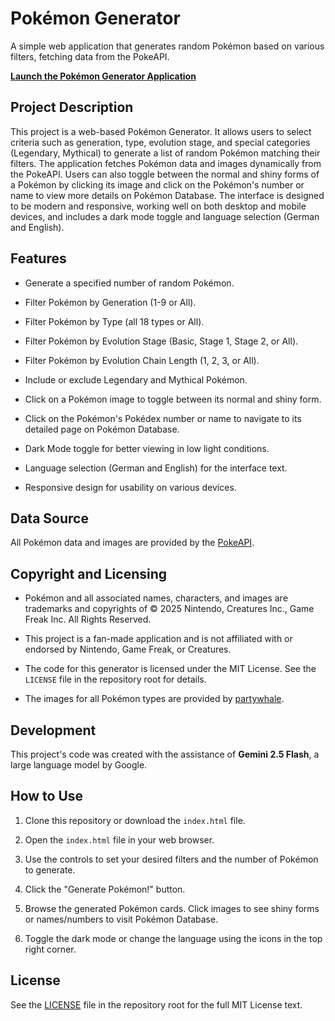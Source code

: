 # Pokémon Generator

A simple web application that generates random Pokémon based on various filters, fetching data from the PokeAPI.

**[Launch the Pokémon Generator Application](https://cschaf.github.io/pokemon-generator/index.html)**

## Project Description

This project is a web-based Pokémon Generator. It allows users to select criteria such as generation, type, evolution stage, and special categories (Legendary, Mythical) to generate a list of random Pokémon matching their filters. The application fetches Pokémon data and images dynamically from the PokeAPI. Users can also toggle between the normal and shiny forms of a Pokémon by clicking its image and click on the Pokémon's number or name to view more details on Pokémon Database. The interface is designed to be modern and responsive, working well on both desktop and mobile devices, and includes a dark mode toggle and language selection (German and English).

## Features

* Generate a specified number of random Pokémon.

* Filter Pokémon by Generation (1-9 or All).

* Filter Pokémon by Type (all 18 types or All).

* Filter Pokémon by Evolution Stage (Basic, Stage 1, Stage 2, or All).

* Filter Pokémon by Evolution Chain Length (1, 2, 3, or All).

* Include or exclude Legendary and Mythical Pokémon.

* Click on a Pokémon image to toggle between its normal and shiny form.

* Click on the Pokémon's Pokédex number or name to navigate to its detailed page on Pokémon Database.

* Dark Mode toggle for better viewing in low light conditions.

* Language selection (German and English) for the interface text.

* Responsive design for usability on various devices.

## Data Source

All Pokémon data and images are provided by the [PokeAPI](https://pokeapi.co/).

## Copyright and Licensing

* Pokémon and all associated names, characters, and images are trademarks and copyrights of © 2025 Nintendo, Creatures Inc., Game Freak Inc. All Rights Reserved.

* This project is a fan-made application and is not affiliated with or endorsed by Nintendo, Game Freak, or Creatures.

* The code for this generator is licensed under the MIT License. See the `LICENSE` file in the repository root for details.

* The images for all Pokémon types are provided by [partywhale](https://github.com/partywhale/pokemon-type-icons).

## Development

This project's code was created with the assistance of **Gemini 2.5 Flash**, a large language model by Google.

## How to Use

1. Clone this repository or download the `index.html` file.

2. Open the `index.html` file in your web browser.

3. Use the controls to set your desired filters and the number of Pokémon to generate.

4. Click the "Generate Pokémon!" button.

5. Browse the generated Pokémon cards. Click images to see shiny forms or names/numbers to visit Pokémon Database.

6. Toggle the dark mode or change the language using the icons in the top right corner.

## License

See the [LICENSE](LICENSE) file in the repository root for the full MIT License text.

